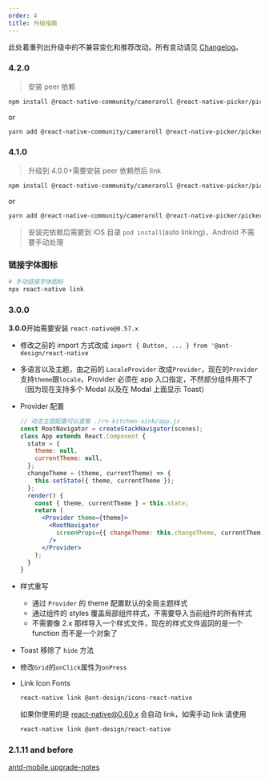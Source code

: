 ```yaml
---
order: 4
title: 升级指南
---
```


此处着重列出升级中的不兼容变化和推荐改动。所有变动请见 [Changelog](/changelog)。

### 4.2.0

> 安装 peer 依赖

```bash
npm install @react-native-community/cameraroll @react-native-picker/picker @react-native-community/segmented-control @react-native-community/slider react-native-pager-view react-native-gesture-handler
```

or

```bash
yarn add @react-native-community/cameraroll @react-native-picker/picker @react-native-community/segmented-control @react-native-community/slider react-native-pager-view react-native-gesture-handler
```

### 4.1.0

> 升级到 4.0.0+需要安装 peer 依赖然后 link

```bash
npm install @react-native-community/cameraroll @react-native-picker/picker @react-native-community/segmented-control @react-native-community/slider react-native-pager-view
```

or

```bash
yarn add @react-native-community/cameraroll @react-native-picker/picker @react-native-community/segmented-control @react-native-community/slider react-native-pager-view
```

> 安装完依赖后需要到 iOS 目录 `pod install`(auto linking)，Android 不需要手动处理

### 链接字体图标

```bash
# 手动链接字体图标
npx react-native link
```

### 3.0.0

**3.0.0**开始需要安装 `react-native@0.57.x`

- 修改之前的 import 方式改成 `import { Button, ... } from '@ant-design/react-native`
- 多语言以及主题，由之前的 `LocaleProvider` 改成`Provider`，现在的`Provider` 支持`theme`跟`locale`，Provider 必须在 app 入口指定，不然部分组件用不了（因为现在支持多个 Modal 以及在 Modal 上面显示 Toast）

- Provider 配置

  ```jsx
  // 动态主题配置可以查看 ./rn-kitchen-sink/app.js
  const RootNavigator = createStackNavigator(scenes);
  class App extends React.Component {
    state = {
      theme: null,
      currentTheme: null,
    };
    changeTheme = (theme, currentTheme) => {
      this.setState({ theme, currentTheme });
    };
    render() {
      const { theme, currentTheme } = this.state;
      return (
        <Provider theme={theme}>
          <RootNavigator
            screenProps={{ changeTheme: this.changeTheme, currentTheme }}
          />
        </Provider>
      );
    }
  }
  ```

- 样式重写
  - 通过 `Provider` 的 theme 配置默认的全局主题样式
  - 通过组件的 styles 覆盖局部组件样式，不需要导入当前组件的所有样式
  - 不需要像 2.x 那样导入一个样式文件，现在的样式文件返回的是一个 function 而不是一个对象了
- Toast 移除了 `hide` 方法
- 修改`Grid`的`onClick`属性为`onPress`
- Link Icon Fonts

  ```sh
  react-native link @ant-design/icons-react-native
  ```

  如果你使用的是 react-native@0.60.x 会自动 link，如需手动 link 请使用

  ```sh
  react-native link @ant-design/react-native
  ```

### 2.1.11 and before

[antd-mobile upgrade-notes](https://github.com/ant-design/ant-design-mobile/blob/master/docs/react/upgrade-notes.zh-CN.md)
